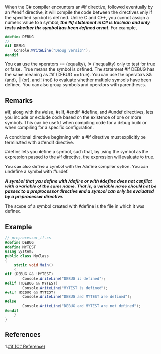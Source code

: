 When the C# compiler encounters an #if directive, followed eventually by an #endif directive, it will compile the code between the directives only if the specified symbol is defined. Unlike C and C++, you cannot assign a numeric value to a symbol; ***the #if statement in C# is Boolean and only tests whether the symbol has been defined or not***. For example,

```C#
#define DEBUG  
// ...  
#if DEBUG  
    Console.WriteLine("Debug version");  
#endif
```

You can use the operators == (equality), != (inequality) only to test for true or false . True means the symbol is defined. The statement #if DEBUG has the same meaning as #if (DEBUG == true). You can use the operators && (and), || (or), and ! (not) to evaluate whether multiple symbols have been defined. You can also group symbols and operators with parentheses.

## Remarks

#if, along with the #else, #elif, #endif, #define, and #undef directives, lets you include or exclude code based on the existence of one or more symbols. This can be useful when compiling code for a debug build or when compiling for a specific configuration.

A conditional directive beginning with a #if directive must explicitly be terminated with a #endif directive.

#define lets you define a symbol, such that, by using the symbol as the expression passed to the #if directive, the expression will evaluate to true.

You can also define a symbol with the /define compiler option. You can undefine a symbol with #undef.

***A symbol that you define with /define or with #define does not conflict with a variable of the same name. That is, a variable name should not be passed to a preprocessor directive and a symbol can only be evaluated by a preprocessor directive.***

The scope of a symbol created with #define is the file in which it was defined.

## Example

```C#
// preprocessor_if.cs  
#define DEBUG
#define MYTEST  
using System;  
public class MyClass   
{  
    static void Main()   
    {  
#if (DEBUG && !MYTEST)  
        Console.WriteLine("DEBUG is defined");  
#elif (!DEBUG && MYTEST)  
        Console.WriteLine("MYTEST is defined");  
#elif (DEBUG && MYTEST)  
        Console.WriteLine("DEBUG and MYTEST are defined");  
#else  
        Console.WriteLine("DEBUG and MYTEST are not defined");  
#endif  
    }  
}
```

## References
1.[#if (C# Reference)](https://docs.microsoft.com/en-us/dotnet/csharp/language-reference/preprocessor-directives/preprocessor-if)
<!--stackedit_data:
eyJoaXN0b3J5IjpbMTgwNjgzNDQyMywxMjk3NDQ0MDYzXX0=
-->